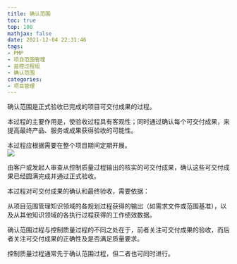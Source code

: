 ```yaml
---
title: 确认范围
toc: true
top: 100
mathjax: false
date: 2021-12-04 22:31:46
tags:
- PMP
- 项目范围管理
- 监控过程组
- 确认范围
categories:
- 项目管理
---
```

确认范围是正式验收已完成的项目可交付成果的过程。

本过程的主要作用是，使验收过程具有客观性；同时通过确认每个可交付成果，来提高最终产品、服务或成果获得验收的可能性。

本过程应根据需要在整个项目期间定期开展。  
<img src="https://ddabb.github.io/photos/pmpimages/数据流向图/5.5确认范围.png"/>  

由客户或发起人审查从控制质量过程输出的核实的可交付成果，确认这些可交付成果已经圆满完成并通过正式验收。

本过程对可交付成果的确认和最终验收，需要依据：

从项目范围管理知识领域的各规划过程获得的输出（如需求文件或范围基准），以及从其他知识领域的各执行过程获得的工作绩效数据。

确认范围过程与控制质量过程的不同之处在于，前者关注可交付成果的验收，而后者关注可交付成果的正确性及是否满足质量要求。

控制质量过程通常先于确认范围过程，但二者也可同时进行。

